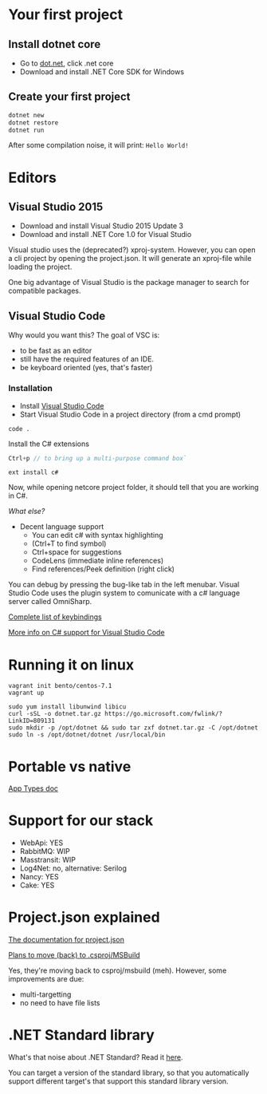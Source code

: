 # Your first project

## Install dotnet core

- Go to [dot.net](http://dot.net), click .net core
- Download and install .NET Core SDK for Windows

## Create your first project

```sh
dotnet new
dotnet restore
dotnet run
```
After some compilation noise, it will print: `Hello World!`

# Editors

## Visual Studio 2015

- Download and install Visual Studio 2015 Update 3
- Download and install .NET Core 1.0 for Visual Studio

Visual studio uses the (deprecated?) xproj-system. However, you can open a cli project by opening the project.json. It will generate an xproj-file while loading the project.

One big advantage of Visual Studio is the package manager to search for compatible packages.

## Visual Studio Code

Why would you want this? The goal of VSC is:
* to be fast as an editor
* still have the required features of an IDE.
* be keyboard oriented (yes, that's faster)

### Installation 
- Install [Visual Studio Code](https://code.visualstudio.com) 
- Start Visual Studio Code in a project directory (from a cmd prompt)

`code .`

Install the C# extensions

```c#
Ctrl+p // to bring up a multi-purpose command box`
```

`ext install c#`

Now, while opening netcore project folder, it should tell that you are working in C#.

*What else?*
* Decent language support
  * You can edit c# with syntax highlighting
  * (Ctrl+T to find symbol)
  * Ctrl+space for suggestions
  * CodeLens (immediate inline references)
  * Find references/Peek definition (right click)

You can debug by pressing the bug-like tab in the left menubar. Visual Studio Code uses the plugin system to comunicate with a c# language server called OmniSharp. 

[Complete list of keybindings](https://code.visualstudio.com/docs/customization/keybindings)

[More info on C# support for Visual Studio Code](https://code.visualstudio.com/Docs/languages/csharp)

# Running it on linux
```
vagrant init bento/centos-7.1
vagrant up
```

```
sudo yum install libunwind libicu
curl -sSL -o dotnet.tar.gz https://go.microsoft.com/fwlink/?LinkID=809131
sudo mkdir -p /opt/dotnet && sudo tar zxf dotnet.tar.gz -C /opt/dotnet
sudo ln -s /opt/dotnet/dotnet /usr/local/bin
```

# Portable vs native

[App Types doc](https://github.com/dotnet/core-docs/blob/master/docs/core/app-types.md)



# Support for our stack

* WebApi: YES
* RabbitMQ: WIP
* Masstransit: WIP
* Log4Net: no, alternative: Serilog
* Nancy: YES
* Cake: YES


# Project.json explained

[The documentation for project.json ](https://github.com/aspnet/Home/wiki/Project.json-file)

[Plans to move (back) to .csproj/MSBuild](https://blogs.msdn.microsoft.com/dotnet/2016/05/23/changes-to-project-json/)

Yes, they're moving back to csproj/msbuild (meh). However, some improvements are due:

* multi-targetting
* no need to have file lists

# .NET Standard library

What's that noise about .NET Standard? Read it [here](https://github.com/dotnet/core-docs/blob/master/docs/standard/library.md).

You can target a version of the standard library, so that you automatically support different target's that support this standard library version.

